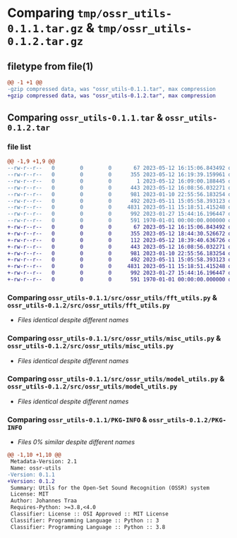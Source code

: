 # Comparing `tmp/ossr_utils-0.1.1.tar.gz` & `tmp/ossr_utils-0.1.2.tar.gz`

## filetype from file(1)

```diff
@@ -1 +1 @@
-gzip compressed data, was "ossr_utils-0.1.1.tar", max compression
+gzip compressed data, was "ossr_utils-0.1.2.tar", max compression
```

## Comparing `ossr_utils-0.1.1.tar` & `ossr_utils-0.1.2.tar`

### file list

```diff
@@ -1,9 +1,9 @@
--rw-r--r--   0        0        0       67 2023-05-12 16:15:06.843492 ossr_utils-0.1.1/README.md
--rw-r--r--   0        0        0      355 2023-05-12 16:19:39.159961 ossr_utils-0.1.1/pyproject.toml
--rw-r--r--   0        0        0        1 2023-05-12 16:09:00.188445 ossr_utils-0.1.1/src/ossr_utils/__init__.py
--rw-r--r--   0        0        0      443 2023-05-12 16:08:56.032271 ossr_utils-0.1.1/src/ossr_utils/audio_utils.py
--rw-r--r--   0        0        0      981 2023-01-10 22:55:56.183254 ossr_utils-0.1.1/src/ossr_utils/fft_utils.py
--rw-r--r--   0        0        0      492 2023-05-11 15:05:58.393123 ossr_utils-0.1.1/src/ossr_utils/io_utils.py
--rw-r--r--   0        0        0     4831 2023-05-11 15:18:51.415248 ossr_utils-0.1.1/src/ossr_utils/misc_utils.py
--rw-r--r--   0        0        0      992 2023-01-27 15:44:16.196447 ossr_utils-0.1.1/src/ossr_utils/model_utils.py
--rw-r--r--   0        0        0      591 1970-01-01 00:00:00.000000 ossr_utils-0.1.1/PKG-INFO
+-rw-r--r--   0        0        0       67 2023-05-12 16:15:06.843492 ossr_utils-0.1.2/README.md
+-rw-r--r--   0        0        0      355 2023-05-12 18:44:30.526672 ossr_utils-0.1.2/pyproject.toml
+-rw-r--r--   0        0        0      112 2023-05-12 18:39:40.636726 ossr_utils-0.1.2/src/ossr_utils/__init__.py
+-rw-r--r--   0        0        0      443 2023-05-12 16:08:56.032271 ossr_utils-0.1.2/src/ossr_utils/audio_utils.py
+-rw-r--r--   0        0        0      981 2023-01-10 22:55:56.183254 ossr_utils-0.1.2/src/ossr_utils/fft_utils.py
+-rw-r--r--   0        0        0      492 2023-05-11 15:05:58.393123 ossr_utils-0.1.2/src/ossr_utils/io_utils.py
+-rw-r--r--   0        0        0     4831 2023-05-11 15:18:51.415248 ossr_utils-0.1.2/src/ossr_utils/misc_utils.py
+-rw-r--r--   0        0        0      992 2023-01-27 15:44:16.196447 ossr_utils-0.1.2/src/ossr_utils/model_utils.py
+-rw-r--r--   0        0        0      591 1970-01-01 00:00:00.000000 ossr_utils-0.1.2/PKG-INFO
```

### Comparing `ossr_utils-0.1.1/src/ossr_utils/fft_utils.py` & `ossr_utils-0.1.2/src/ossr_utils/fft_utils.py`

 * *Files identical despite different names*

### Comparing `ossr_utils-0.1.1/src/ossr_utils/misc_utils.py` & `ossr_utils-0.1.2/src/ossr_utils/misc_utils.py`

 * *Files identical despite different names*

### Comparing `ossr_utils-0.1.1/src/ossr_utils/model_utils.py` & `ossr_utils-0.1.2/src/ossr_utils/model_utils.py`

 * *Files identical despite different names*

### Comparing `ossr_utils-0.1.1/PKG-INFO` & `ossr_utils-0.1.2/PKG-INFO`

 * *Files 0% similar despite different names*

```diff
@@ -1,10 +1,10 @@
 Metadata-Version: 2.1
 Name: ossr-utils
-Version: 0.1.1
+Version: 0.1.2
 Summary: Utils for the Open-Set Sound Recognition (OSSR) system
 License: MIT
 Author: Johannes Traa
 Requires-Python: >=3.8,<4.0
 Classifier: License :: OSI Approved :: MIT License
 Classifier: Programming Language :: Python :: 3
 Classifier: Programming Language :: Python :: 3.8
```

